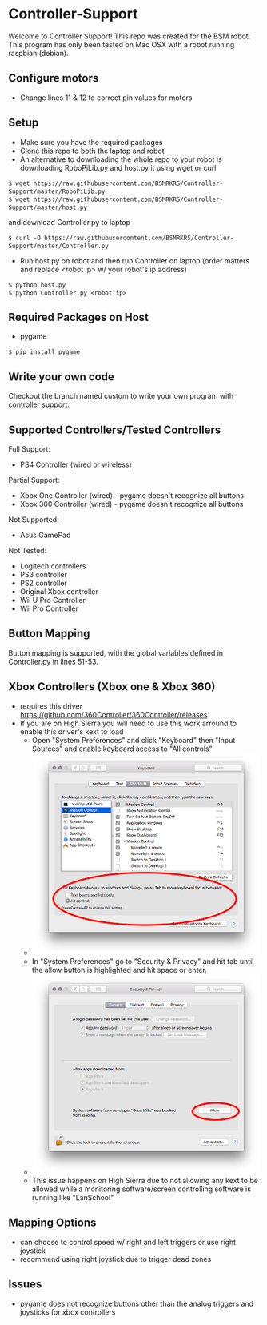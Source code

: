 # Controller-Support

Welcome to Controller Support! This repo was created for the BSM robot. This program has only been tested on Mac OSX with a robot running raspbian (debian).

## Configure motors

- Change lines 11 & 12 to correct pin values for motors

## Setup

- Make sure you have the required packages
- Clone this repo to both the laptop and robot
- An alternative to downloading the whole repo to your robot is downloading RoboPiLib.py and host.py it using wget or curl

```
$ wget https://raw.githubusercontent.com/BSMRKRS/Controller-Support/master/RoboPiLib.py
$ wget https://raw.githubusercontent.com/BSMRKRS/Controller-Support/master/host.py
```

and download Controller.py to laptop

```
$ curl -O https://raw.githubusercontent.com/BSMRKRS/Controller-Support/master/Controller.py
```

- Run host.py on robot and then run Controller on laptop (order matters and replace \<robot ip> w/ your robot's ip address)

```
$ python host.py
$ python Controller.py <robot ip>
```

## Required Packages on Host

- pygame
```
$ pip install pygame
```

## Write your own code

Checkout the branch named custom to write your own program with controller support.

## Supported Controllers/Tested Controllers

Full Support:
- PS4 Controller (wired or wireless)

Partial Support:
- Xbox One Controller (wired) - pygame doesn't recognize all buttons
- Xbox 360 Controller (wired) - pygame doesn't recognize all buttons

Not Supported:
- Asus GamePad

Not Tested:
- Logitech controllers
- PS3 controller
- PS2 controller
- Original Xbox controller
- Wii U Pro Controller
- Wii Pro Controller

## Button Mapping

Button mapping is supported, with the global variables defined in Controller.py in lines 51-53.

## Xbox Controllers (Xbox one & Xbox 360)

- requires this driver https://github.com/360Controller/360Controller/releases
- If you are on High Sierra you will need to use this work arround to enable this driver's kext to load
  - Open "System Preferences" and click "Keyboard" then "Input Sources" and enable keyboard access to "All controls"
  - ![alt text](docs/keyboard.png)
  - In "System Preferences" go to "Security & Privacy" and hit tab until the allow button is highlighted and hit space or enter.
  - ![alt text](docs/allow.png)
  - This issue happens on High Sierra due to not allowing any kext to be allowed while a monitoring software/screen controlling software is running like "LanSchool"


## Mapping Options

- can choose to control speed w/ right and left triggers or use right joystick
- recommend using right joystick due to trigger dead zones

## Issues

- pygame does not recognize buttons other than the analog triggers and joysticks for xbox controllers
